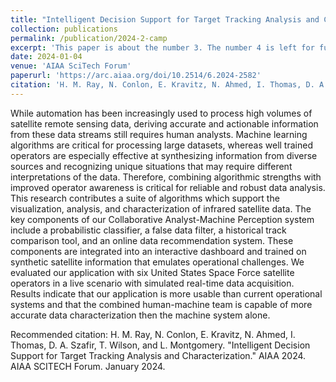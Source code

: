 ```yaml
---
title: "Intelligent Decision Support for Target Tracking Analysis and Characterization"
collection: publications
permalink: /publication/2024-2-camp
excerpt: 'This paper is about the number 3. The number 4 is left for future work.'
date: 2024-01-04
venue: 'AIAA SciTech Forum'
paperurl: 'https://arc.aiaa.org/doi/10.2514/6.2024-2582'
citation: 'H. M. Ray, N. Conlon, E. Kravitz, N. Ahmed, I. Thomas, D. A. Szafir, T. Wilson, and L. Montgomery. <i>Intelligent Decision Support for Target Tracking Analysis and Characterization.</i> AIAA 2024. AIAA SCITECH Forum. January 2024.'
---
```

While automation has been increasingly used to process high volumes of satellite remote sensing data, deriving accurate and actionable information from these data streams still requires human analysts. Machine learning algorithms are critical for processing large datasets, whereas well trained operators are especially effective at synthesizing information from diverse sources and recognizing unique situations that may require different interpretations of the data. Therefore, combining algorithmic strengths with improved operator awareness is critical for reliable and robust data analysis. This research contributes a suite of algorithms which support the visualization, analysis, and characterization of infrared satellite data. The key components of our Collaborative Analyst-Machine Perception system include a probabilistic classifier, a false data filter, a historical track comparison tool, and an online data recommendation system. These components are integrated into an interactive dashboard and trained on synthetic satellite information that emulates operational challenges. We evaluated our application with six United States Space Force satellite operators in a live scenario with simulated real-time data acquisition. Results indicate that our application is more usable than current operational systems and that the combined human-machine team is capable of more accurate data characterization then the machine system alone. 

<!--[Download paper here](http://academicpages.github.io/files/paper3.pdf) -->

Recommended citation: H. M. Ray, N. Conlon, E. Kravitz, N. Ahmed, I. Thomas, D. A. Szafir, T. Wilson, and L. Montgomery. "Intelligent Decision Support for Target Tracking Analysis and Characterization." AIAA 2024. AIAA SCITECH Forum. January 2024.
